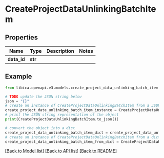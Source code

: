 # CreateProjectDataUnlinkingBatchItem


## Properties

Name | Type | Description | Notes
------------ | ------------- | ------------- | -------------
**data_id** | **str** |  | 

## Example

```python
from libica.openapi.v3.models.create_project_data_unlinking_batch_item import CreateProjectDataUnlinkingBatchItem

# TODO update the JSON string below
json = "{}"
# create an instance of CreateProjectDataUnlinkingBatchItem from a JSON string
create_project_data_unlinking_batch_item_instance = CreateProjectDataUnlinkingBatchItem.from_json(json)
# print the JSON string representation of the object
print(CreateProjectDataUnlinkingBatchItem.to_json())

# convert the object into a dict
create_project_data_unlinking_batch_item_dict = create_project_data_unlinking_batch_item_instance.to_dict()
# create an instance of CreateProjectDataUnlinkingBatchItem from a dict
create_project_data_unlinking_batch_item_from_dict = CreateProjectDataUnlinkingBatchItem.from_dict(create_project_data_unlinking_batch_item_dict)
```
[[Back to Model list]](../README.md#documentation-for-models) [[Back to API list]](../README.md#documentation-for-api-endpoints) [[Back to README]](../README.md)


